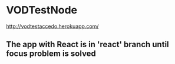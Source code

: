 # VODTestNode

http://vodtestaccedo.herokuapp.com/

## The app with React is in 'react' branch until focus problem is solved
